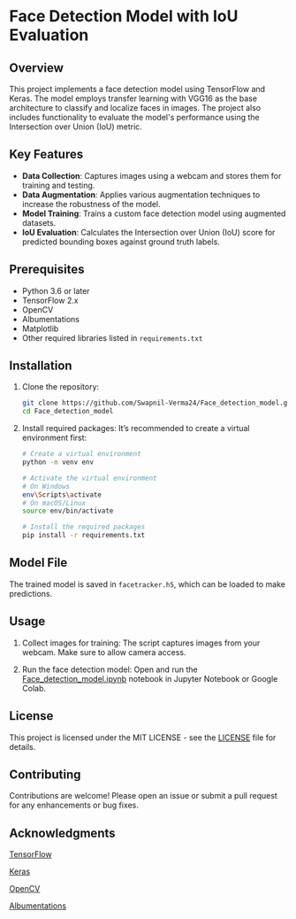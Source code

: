 # Face Detection Model with IoU Evaluation

## Overview

This project implements a face detection model using TensorFlow and Keras. The model employs transfer learning with VGG16 as the base architecture to classify and localize faces in images. The project also includes functionality to evaluate the model's performance using the Intersection over Union (IoU) metric.

## Key Features

- **Data Collection**: Captures images using a webcam and stores them for training and testing.
- **Data Augmentation**: Applies various augmentation techniques to increase the robustness of the model.
- **Model Training**: Trains a custom face detection model using augmented datasets.
- **IoU Evaluation**: Calculates the Intersection over Union (IoU) score for predicted bounding boxes against ground truth labels.

## Prerequisites

- Python 3.6 or later
- TensorFlow 2.x
- OpenCV
- Albumentations
- Matplotlib
- Other required libraries listed in `requirements.txt`

## Installation

1. Clone the repository:
   ```bash
   git clone https://github.com/Swapnil-Verma24/Face_detection_model.git
   cd Face_detection_model
2. Install required packages: It’s recommended to create a virtual environment first:
    ```bash
    # Create a virtual environment
    python -m venv env
    
    # Activate the virtual environment
    # On Windows
    env\Scripts\activate
    # On macOS/Linux
    source env/bin/activate
    
    # Install the required packages
    pip install -r requirements.txt
    ```

## Model File
The trained model is saved in `facetracker.h5`, which can be loaded to make predictions.

## Usage
1. Collect images for training: The script captures images from your webcam. Make sure to allow camera access.
   
2. Run the face detection model: Open and run the [Face_detection_model.ipynb](Face_detection_model.ipynb) notebook in Jupyter Notebook or Google Colab.

## License
This project is licensed under the MIT LICENSE - see the [LICENSE](LICENSE) file for details.

## Contributing
Contributions are welcome! Please open an issue or submit a pull request for any enhancements or bug fixes.

## Acknowledgments
[TensorFlow](https://www.tensorflow.org/)

[Keras](https://keras.io/)

[OpenCV](https://opencv.org/)

[Albumentations](https://albumentations.ai/)
